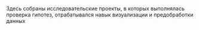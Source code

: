 Здесь собраны исследовательские проекты, в которых выполнялась проверка гипотез, отрабатывался навык визуализации и предобработки данных
